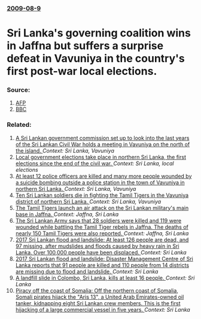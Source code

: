 ### [2009-08-9](/news/2009/08/9/index.md)

#  Sri Lanka's governing coalition wins in Jaffna but suffers a surprise defeat in Vavuniya in the country's first post-war local elections. 




### Source:

1. [AFP](http://www.google.com/hostednews/afp/article/ALeqM5jlJMAiPEzFUiJnLayK8_T8QAbTvQ)
2. [BBC](http://news.bbc.co.uk/go/rss/-/2/hi/south_asia/8191031.stm)

### Related:

1. [A Sri Lankan government commission set up to look into the last years of the Sri Lankan Civil War holds a meeting in Vavuniya on the north of the island. ](/news/2010/08/14/a-sri-lankan-government-commission-set-up-to-look-into-the-last-years-of-the-sri-lankan-civil-war-holds-a-meeting-in-vavuniya-on-the-north-o.md) _Context: Sri Lanka, Vavuniya_
2. [ Local government elections take place in northern Sri Lanka, the first elections since the end of the civil war. ](/news/2009/08/8/local-government-elections-take-place-in-northern-sri-lanka-the-first-elections-since-the-end-of-the-civil-war.md) _Context: Sri Lanka, local elections_
3. [ At least 12 police officers are killed and many more people wounded by a suicide bombing outside a police station in the town of Vavuniya in northern Sri Lanka. ](/news/2008/06/16/at-least-12-police-officers-are-killed-and-many-more-people-wounded-by-a-suicide-bombing-outside-a-police-station-in-the-town-of-vavuniya-i.md) _Context: Sri Lanka, Vavuniya_
4. [ Ten Sri Lankan soldiers die in fighting the Tamil Tigers in the Vavuniya district of northern Sri Lanka. ](/news/2007/07/14/ten-sri-lankan-soldiers-die-in-fighting-the-tamil-tigers-in-the-vavuniya-district-of-northern-sri-lanka.md) _Context: Sri Lanka, Vavuniya_
5. [ The Tamil Tigers launch an air attack on the Sri Lankan military's main base in Jaffna. ](/news/2007/04/24/the-tamil-tigers-launch-an-air-attack-on-the-sri-lankan-military-s-main-base-in-jaffna.md) _Context: Jaffna, Sri Lanka_
6. [ The Sri Lankan Army says that 28 soldiers were killed and 119 were wounded while battling the Tamil Tiger rebels in Jaffna. The deaths of nearly 150 Tamil Tigers were also reported. ](/news/2006/09/9/the-sri-lankan-army-says-that-28-soldiers-were-killed-and-119-were-wounded-while-battling-the-tamil-tiger-rebels-in-jaffna-the-deaths-of-n.md) _Context: Jaffna, Sri Lanka_
7. [2017 Sri Lankan flood and landslide: At least 126 people are dead, and 97 missing, after mudslides and floods caused by heavy rain in Sri Lanka. Over 100,000 people have been displaced. ](/news/2017/05/28/2017-sri-lankan-flood-and-landslide-at-least-126-people-are-dead-and-97-missing-after-mudslides-and-floods-caused-by-heavy-rain-in-sri-la.md) _Context: Sri Lanka_
8. [2017 Sri Lankan flood and landslide: Disaster Management Centre of Sri Lanka reports that 91 people are killed and 110 people from 14 districts are missing due to flood and landslide. ](/news/2017/05/26/2017-sri-lankan-flood-and-landslide-disaster-management-centre-of-sri-lanka-reports-that-91-people-are-killed-and-110-people-from-14-distri.md) _Context: Sri Lanka_
9. [A landfill slide in Colombo, Sri Lanka, kills at least 16 people. ](/news/2017/04/14/a-landfill-slide-in-colombo-sri-lanka-kills-at-least-16-people.md) _Context: Sri Lanka_
10. [Piracy off the coast of Somalia: Off the northern coast of Somalia, Somali pirates hijack the "Aris 13", a United Arab Emirates-owned oil tanker, kidnapping eight Sri Lankan crew members. This is the first hijacking of a large commercial vessel in five years. ](/news/2017/03/14/piracy-off-the-coast-of-somalia-off-the-northern-coast-of-somalia-somali-pirates-hijack-the-aris-13-a-united-arab-emirates-owned-oil-ta.md) _Context: Sri Lanka_
